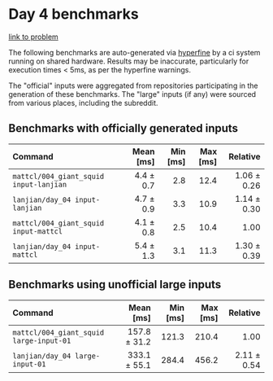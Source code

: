 # Day 4 benchmarks

[link to problem](http://adventofcode.com/2021/day/4)

The following benchmarks are auto-generated via [hyperfine](https://github.com/sharkdp/hyperfine) by a ci system running on shared hardware. Results may be inaccurate, particularly for execution times < 5ms, as per the hyperfine warnings.

The "official" inputs were aggregated from repositories participating in the generation of these benchmarks. The "large" inputs (if any) were sourced from various places, including the subreddit.

## Benchmarks with officially generated inputs
| Command | Mean [ms] | Min [ms] | Max [ms] | Relative |
|:---|---:|---:|---:|---:|
| `mattcl/004_giant_squid input-lanjian` | 4.4 ± 0.7 | 2.8 | 12.4 | 1.06 ± 0.26 |
| `lanjian/day_04 input-lanjian` | 4.7 ± 0.9 | 3.3 | 10.9 | 1.14 ± 0.30 |
| `mattcl/004_giant_squid input-mattcl` | 4.1 ± 0.8 | 2.5 | 10.4 | 1.00 |
| `lanjian/day_04 input-mattcl` | 5.4 ± 1.3 | 3.1 | 11.3 | 1.30 ± 0.39 |
## Benchmarks using unofficial large inputs
| Command | Mean [ms] | Min [ms] | Max [ms] | Relative |
|:---|---:|---:|---:|---:|
| `mattcl/004_giant_squid large-input-01` | 157.8 ± 31.2 | 121.3 | 210.4 | 1.00 |
| `lanjian/day_04 large-input-01` | 333.1 ± 55.1 | 284.4 | 456.2 | 2.11 ± 0.54 |
